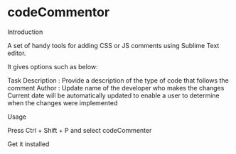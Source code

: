 # codeCommentor

Introduction

A set of handy tools for adding CSS or JS comments using Sublime Text editor.

It gives options such as below:

Task Description : Provide a description of the type of code that follows the comment
Author : Update name of the developer who makes the changes
Current date will be automatically updated to enable a user to determine when the changes were implemented


Usage

Press Ctrl + Shift + P and select codeCommenter

Get it installed
